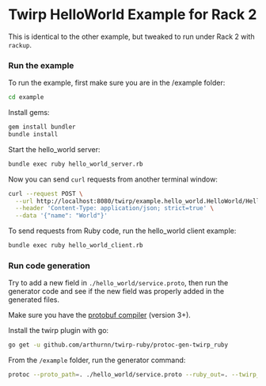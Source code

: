 # Twirp HelloWorld Example for Rack 2

This is identical to the other example, but tweaked to run under Rack 2 with `rackup`.

### Run the example

To run the example, first make sure you are in the /example folder:
```sh
cd example
```

Install gems:
```sh
gem install bundler
bundle install
```

Start the hello_world server:
```sh
bundle exec ruby hello_world_server.rb
```

Now you can send `curl` requests from another terminal window:
```sh
curl --request POST \
  --url http://localhost:8080/twirp/example.hello_world.HelloWorld/Hello \
  --header 'Content-Type: application/json; strict=true' \
  --data '{"name": "World"}'
```

To send requests from Ruby code, run the hello_world client example:
```sh
bundle exec ruby hello_world_client.rb
```

### Run code generation

Try to add a new field in `./hello_world/service.proto`, then run the generator code and see if the new field was properly added in the generated files.

Make sure you have the [protobuf compiler](https://github.com/golang/protobuf) (version 3+).

Install the twirp plugin with go:
```sh
go get -u github.com/arthurnn/twirp-ruby/protoc-gen-twirp_ruby
```

From the `/example` folder, run the generator command:
```sh
protoc --proto_path=. ./hello_world/service.proto --ruby_out=. --twirp_ruby_out=.
```
